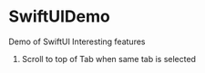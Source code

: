 # SwiftUIDemo
Demo of SwiftUI Interesting features

1. Scroll to top of Tab when same tab is selected 
